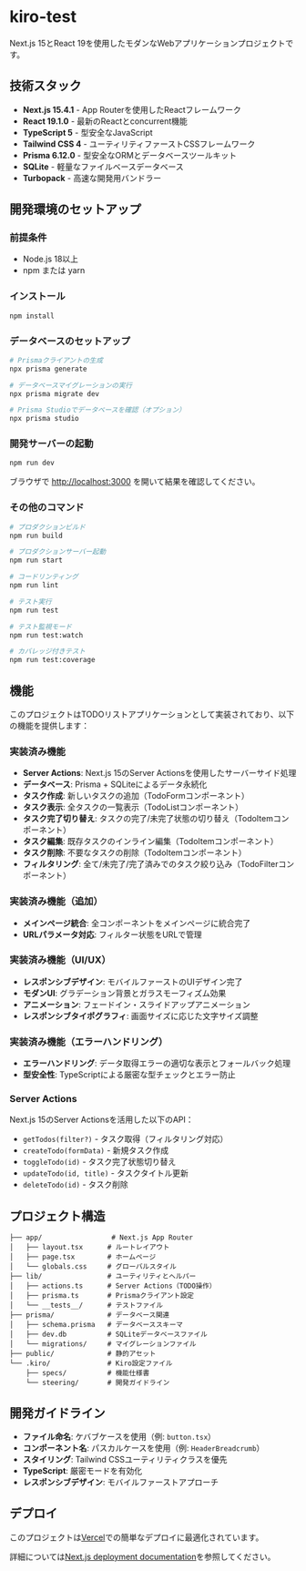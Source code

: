 # kiro-test

Next.js 15とReact 19を使用したモダンなWebアプリケーションプロジェクトです。

## 技術スタック

- **Next.js 15.4.1** - App Routerを使用したReactフレームワーク
- **React 19.1.0** - 最新のReactとconcurrent機能
- **TypeScript 5** - 型安全なJavaScript
- **Tailwind CSS 4** - ユーティリティファーストCSSフレームワーク
- **Prisma 6.12.0** - 型安全なORMとデータベースツールキット
- **SQLite** - 軽量なファイルベースデータベース
- **Turbopack** - 高速な開発用バンドラー

## 開発環境のセットアップ

### 前提条件
- Node.js 18以上
- npm または yarn

### インストール

```bash
npm install
```

### データベースのセットアップ

```bash
# Prismaクライアントの生成
npx prisma generate

# データベースマイグレーションの実行
npx prisma migrate dev

# Prisma Studioでデータベースを確認（オプション）
npx prisma studio
```

### 開発サーバーの起動

```bash
npm run dev
```

ブラウザで [http://localhost:3000](http://localhost:3000) を開いて結果を確認してください。

### その他のコマンド

```bash
# プロダクションビルド
npm run build

# プロダクションサーバー起動
npm run start

# コードリンティング
npm run lint

# テスト実行
npm run test

# テスト監視モード
npm run test:watch

# カバレッジ付きテスト
npm run test:coverage
```

## 機能

このプロジェクトはTODOリストアプリケーションとして実装されており、以下の機能を提供します：

### 実装済み機能
- **Server Actions**: Next.js 15のServer Actionsを使用したサーバーサイド処理
- **データベース**: Prisma + SQLiteによるデータ永続化
- **タスク作成**: 新しいタスクの追加（TodoFormコンポーネント）
- **タスク表示**: 全タスクの一覧表示（TodoListコンポーネント）
- **タスク完了切り替え**: タスクの完了/未完了状態の切り替え（TodoItemコンポーネント）
- **タスク編集**: 既存タスクのインライン編集（TodoItemコンポーネント）
- **タスク削除**: 不要なタスクの削除（TodoItemコンポーネント）
- **フィルタリング**: 全て/未完了/完了済みでのタスク絞り込み（TodoFilterコンポーネント）

### 実装済み機能（追加）
- **メインページ統合**: 全コンポーネントをメインページに統合完了
- **URLパラメータ対応**: フィルター状態をURLで管理

### 実装済み機能（UI/UX）
- **レスポンシブデザイン**: モバイルファーストのUIデザイン完了
- **モダンUI**: グラデーション背景とガラスモーフィズム効果
- **アニメーション**: フェードイン・スライドアップアニメーション
- **レスポンシブタイポグラフィ**: 画面サイズに応じた文字サイズ調整

### 実装済み機能（エラーハンドリング）
- **エラーハンドリング**: データ取得エラーの適切な表示とフォールバック処理
- **型安全性**: TypeScriptによる厳密な型チェックとエラー防止

### Server Actions
Next.js 15のServer Actionsを活用した以下のAPI：

- `getTodos(filter?)` - タスク取得（フィルタリング対応）
- `createTodo(formData)` - 新規タスク作成
- `toggleTodo(id)` - タスク完了状態切り替え
- `updateTodo(id, title)` - タスクタイトル更新
- `deleteTodo(id)` - タスク削除

## プロジェクト構造

```
├── app/                 # Next.js App Router
│   ├── layout.tsx      # ルートレイアウト
│   ├── page.tsx        # ホームページ
│   └── globals.css     # グローバルスタイル
├── lib/                # ユーティリティとヘルパー
│   ├── actions.ts      # Server Actions（TODO操作）
│   ├── prisma.ts       # Prismaクライアント設定
│   └── __tests__/      # テストファイル
├── prisma/             # データベース関連
│   ├── schema.prisma   # データベーススキーマ
│   ├── dev.db          # SQLiteデータベースファイル
│   └── migrations/     # マイグレーションファイル
├── public/             # 静的アセット
└── .kiro/              # Kiro設定ファイル
    ├── specs/          # 機能仕様書
    └── steering/       # 開発ガイドライン
```

## 開発ガイドライン

- **ファイル命名**: ケバブケースを使用（例: `button.tsx`）
- **コンポーネント名**: パスカルケースを使用（例: `HeaderBreadcrumb`）
- **スタイリング**: Tailwind CSSユーティリティクラスを優先
- **TypeScript**: 厳密モードを有効化
- **レスポンシブデザイン**: モバイルファーストアプローチ

## デプロイ

このプロジェクトは[Vercel](https://vercel.com/)での簡単なデプロイに最適化されています。

詳細については[Next.js deployment documentation](https://nextjs.org/docs/app/building-your-application/deploying)を参照してください。